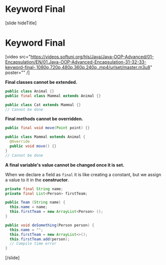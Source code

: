 # Keyword Final

[slide hideTitle]

# Keyword Final

[video src="https://videos.softuni.org/hls/Java/Java-OOP-Advanced/01-Encapsulation/EN/01.Java-OOP-Advanced-Encapsulation-31-32-33-keyword-final-,1080p,720p,480p,360p,240p,.mp4/urlset/master.m3u8" poster="" /]

**Final classes cannot be extended.**

```java
public class Animal {}
public final class Mammal extends Animal {}

public class Cat extends Mammal {}
// Cannot be done
```

**Final methods cannot be overridden.**

```java
public final void move(Point point) {}

public class Mammal extends Animal {
  @Override 
  public void move() {}
}
// Cannot be done
```

**A final variable's value cannot be changed once it is set.**

When we declare a field as `final` it is like creating a constant, but we assign a value to it in the **constructor**.

```java
private final String name;
private final List<Person> firstTeam;

public Team (String name) {
  this.name = name;
  this.firstTeam = new ArrayList<Person> ();
}

public void doSomething(Person person) {
  this.name = "";
  this.firstTeam = new ArrayList<>();
  this.firstTeam.add(person);
  // Compile time error
}
```
[/slide]
